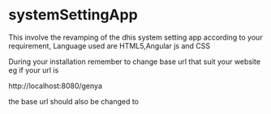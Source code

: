 # systemSettingApp

This involve the revamping of the dhis system setting app according to your requirement,
Language used are HTML5,Angular js and CSS

During your installation 
remember to change base url that suit your website
eg if your url is 

http://localhost:8080/genya

the base url should also be changed to 
        <script type="text/javascript">
            window.dhis2 = window.dhis2 || {};
            dhis2.settings = dhis2.settings || {};
            dhis2.settings.baseUrl = 'genya';
        </script>
